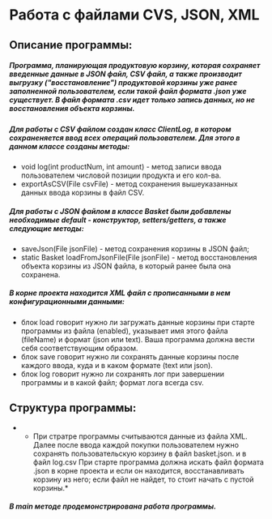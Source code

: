 # Работа с файлами CVS, JSON, XML

## Описание программы:

##### Программа, планирующая продуктовую корзину, которая сохраняет введенные данные в JSON файл, CSV файл, а также производит выгрузку ("восстановление") продуктовой корзины уже ранее заполненной пользователем, если такой файл формата .json уже существует. В файл формата .csv идет только запись данных, но не восстановления объекта корзины.
##### Для работы с CSV файлом создан класс ClientLog, в котором сохраненяется ввод всех операций пользователем. Для этого в данном классе созданы методы:
- void log(int productNum, int amount) - метод записи ввода пользователем числовой позиции продукта и его кол-ва.
- exportAsCSV(File csvFile) - метод сохранения вышеуказанных данных ввода корзины в файл CSV.

##### Для работы с JSON файлом в классе Basket были добавлены необходимые default - конструктор, setters/getters, а также следующие методы:
- saveJson(File jsonFile) - метод сохранения корзины в JSON файл;
- static Basket loadFromJsonFile(File jsonFile) - метод восстановления объекта корзины из JSON файла, в который ранее
  была она сохранена.
  
##### В корне проекта находится XML файл с прописанными в нем конфигурационными данными:
- блок load говорит нужно ли загружать данные корзины при старте программы из файла (enabled), указывает имя этого файла (fileName) и формат (json или text). Ваша программа должна вести себя соответствующим образом.
- блок save говорит нужно ли сохранять данные корзины после каждого ввода, куда и в каком формате (text или json).
- блок log говорит нужно ли сохранять лог при завершении программы и в какой файл; формат лога всегда csv.

## Структура программы:
- * При стратре программы считываются данные из файла XML. Далее после ввода каждой покупки пользователем нужно сохранять пользовательскую корзину в файл basket.json. и в файл
  log.csv При старте программа должна искать файл формата .json в корне проекта и если он находится, восстанавливать
  корзину из него; если файл не найдет, то стоит начать с пустой корзины.*

##### В main методе продемонстрирована работа программы.
